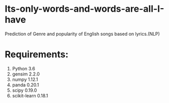 # Its-only-words-and-words-are-all-I-have
Prediction of Genre and popularity of English songs based on lyrics.(NLP)

# Requirements:
1. Python 3.6
2. gensim 2.2.0
3. numpy 1.12.1
4. panda 0.20.1
5. scipy 0.19.0
6. scikit-learn 0.18.1
